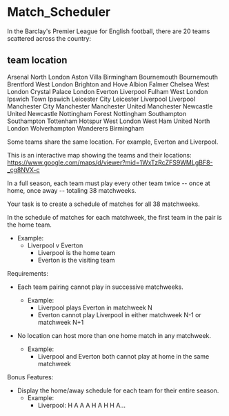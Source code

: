 # Match_Scheduler
In the Barclay's Premier League for English football, there are 20 teams scattered across the country:

team                        location
----------------------------------------
Arsenal                     North London
Aston Villa                 Birmingham
Bournemouth                 Bournemouth
Brentford                   West London
Brighton and Hove Albion    Falmer
Chelsea                     West London
Crystal Palace              London
Everton                     Liverpool
Fulham                      West London
Ipswich Town                Ipswich
Leicester City              Leicester
Liverpool                   Liverpool
Manchester City             Manchester
Manchester United           Manchester
Newcastle United            Newcastle
Nottingham Forest           Nottingham
Southampton                 Southampton
Tottenham Hotspur           West London
West Ham United             North London
Wolverhampton Wanderers     Birmingham

Some teams share the same location. For example, Everton and Liverpool.

This is an interactive map showing the teams and their locations:
https://www.google.com/maps/d/viewer?mid=1WxTzRcZFS9WMLgBF8-_cg8NVX-c

In a full season, each team must play every other team twice -- once at home, once away -- totaling 38 matchweeks.

Your task is to create a schedule of matches for all 38 matchweeks.

In the schedule of matches for each matchweek, the first team in the pair is the home team.
-   Example:
    -   Liverpool v Everton
        -   Liverpool is the home team
        -   Everton is the visiting team


Requirements:
-   Each team pairing cannot play in successive matchweeks.
    -   Example:
        -   Liverpool plays Everton in matchweek N
        -   Everton cannot play Liverpool in either matchweek N-1 or matchweek N+1

-   No location can host more than one home match in any matchweek.
    -   Example:
        -   Liverpool and Everton both cannot play at home in the same matchweek


Bonus Features:
-   Display the home/away schedule for each team for their entire season.
    -   Example:
        -   Liverpool: H A A A H A H H A...
